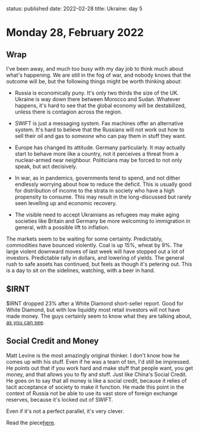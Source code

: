 status: published
date: 2022-02-28
title: Ukraine: day 5

# Monday 28, February 2022

## Wrap

I've been away, and much too busy with my day job to think much about what's happening.
We are still in the fog of war, and nobody knows that the outcome will be, but the following things might be worth thinking about:

- Russia is economically puny. It's only two thirds the size of the UK. Ukraine is way down there between Morocco and Sudan. Whatever happens, it's hard to see that the global economy will be destabilized, unless there is contagion across the region.

- SWIFT is just a messaging system. Fax machines offer an alternative system. 
It's hard to believe that the Russians will not work out how to sell their oil and gas to *someone* who can pay them in stuff they want.

- Europe has changed its attitude. Germany particularly. It may actually start to behave more like a country, not it perceives a threat from a nuclear-armed near neighbour. Politicians may be forced to not only speak, but act decisively.

- In war, as in pandemics, governments tend to spend, and not dither endlessly worrying about how to reduce the deficit. This is usually good for distribution of income to the strata in society who have a high propensity to consume. This may result in the long-discussed but rarely seen levelling up and economic recovery.

- The visible need to accept Ukrainians as refugees may make aging societies like Britain and Germany be more welcoming to immigration in general, with a possible lift to inflation.

The markets seem to be waiting for some certainty.
Predictably, commodities have bounced violently. 
Coal is up 15%, wheat by 9%. The large violent downward moves of last week will have stopped out a lot of investors.
Predictable rally in dollars, and lowering of yields. 
The general rush to safe assets has continued, but feels as though it's petering out.
This is a day to sit on the sidelines, watching, with a beer in hand.

## $IRNT

$IRNT dropped 23% after a White Diamond short-seller report. 
Good for White Diamond, but with low liquidity most retail investors will not have made money. The guys certainly seem to know what they are talking about, [as you can see](https://whitediamondresearch.com/research/ironnet-the-doomed-cybersecurity-company-50c-price-target/).


## Social Credit and Money

Matt Levine is the most amazingly original thinker.
I don't know how he comes up with his stuff.
Even if he was a team of ten, I'd still be impressed.
He points out that if you work hard and make stuff that people want, 
you get money, and that allows you to fly and stuff.
Just like China's Social Credit.
He goes on to say that all money is like a social credit, 
because it relies of tacit acceptance of society to make it function.
He made this point in the context of Russia not be able to use its vast
store of foreign exchange reserves, because it's locked out of SWIFT.

Even if it's not a perfect parallel, it's very clever.

Read the piece[here](https://www.bloomberg.com/opinion/articles/2022-02-28/russia-s-money-is-gone).
 

